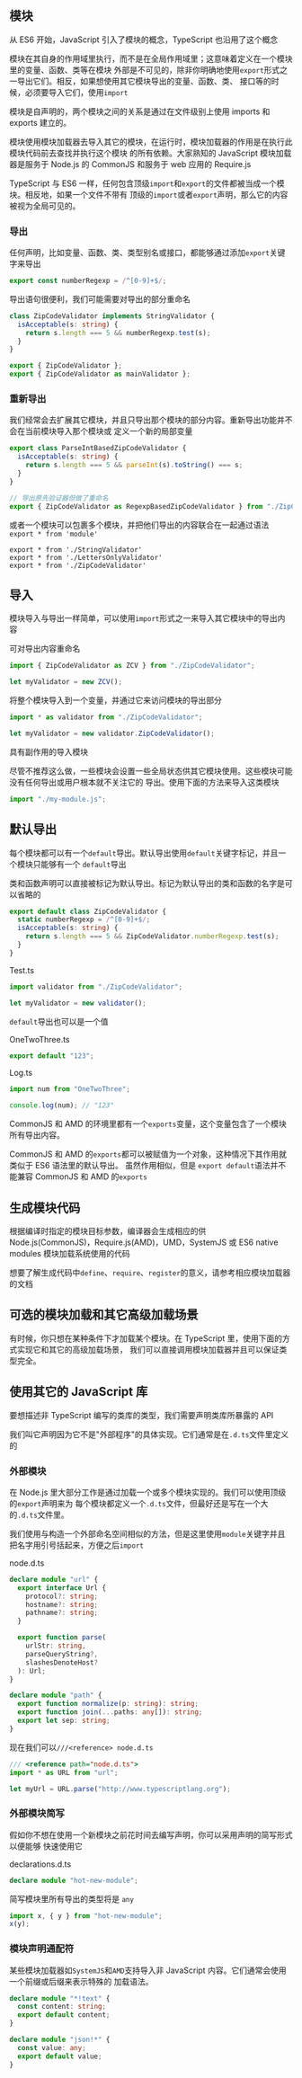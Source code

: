## 模块

从 ES6 开始，JavaScript 引入了模块的概念，TypeScript 也沿用了这个概念

模块在其自身的作用域里执行，而不是在全局作用域里；这意味着定义在一个模块里的变量、函数、类等在模块
外部是不可见的，除非你明确地使用`export`形式之一导出它们。相反，如果想使用其它模块导出的变量、函数、类、
接口等的时候，必须要导入它们，使用`import`

模块是自声明的，两个模块之间的关系是通过在文件级别上使用 imports 和 exports 建立的。

模块使用模块加载器去导入其它的模块，在运行时，模块加载器的作用是在执行此模块代码前去查找并执行这个模块
的所有依赖。大家熟知的 JavaScript 模块加载器是服务于 Node.js 的 CommonJS 和服务于 web 应用的 Require.js

TypeScript 与 ES6 一样，任何包含顶级`import`和`export`的文件都被当成一个模块。相反地，如果一个文件不带有
顶级的`import`或者`export`声明，那么它的内容被视为全局可见的。

### 导出

任何声明，比如变量、函数、类、类型别名或接口，都能够通过添加`export`关键字来导出

```ts
export const numberRegexp = /^[0-9]+$/;
```

导出语句很便利，我们可能需要对导出的部分重命名

```ts
class ZipCodeValidator implements StringValidator {
  isAcceptable(s: string) {
    return s.length === 5 && numberRegexp.test(s);
  }
}

export { ZipCodeValidator };
export { ZipCodeValidator as mainValidator };
```

### 重新导出

我们经常会去扩展其它模块，并且只导出那个模块的部分内容。重新导出功能并不会在当前模块导入那个模块或
定义一个新的局部变量

```ts
export class ParseIntBasedZipCodeValidator {
  isAcceptable(s: string) {
    return s.length === 5 && parseInt(s).toString() === s;
  }
}

// 导出原先验证器但做了重命名
export { ZipCodeValidator as RegexpBasedZipCodeValidator } from "./ZipCodeValidator";
```

或者一个模块可以包裹多个模块，并把他们导出的内容联合在一起通过语法`export * from 'module'`

```
export * from './StringValidator'
export * from './LettersOnlyValidator'
export * from './ZipCodeValidator'
```

## 导入

模块导入与导出一样简单，可以使用`import`形式之一来导入其它模块中的导出内容

可对导出内容重命名

```ts
import { ZipCodeValidator as ZCV } from "./ZipCodeValidator";

let myValidator = new ZCV();
```

将整个模块导入到一个变量，并通过它来访问模块的导出部分

```ts
import * as validator from "./ZipCodeValidator";

let myValidator = new validator.ZipCodeValidator();
```

具有副作用的导入模块

尽管不推荐这么做，一些模块会设置一些全局状态供其它模块使用。这些模块可能没有任何导出或用户根本就不关注它的
导出。使用下面的方法来导入这类模块

```ts
import "./my-module.js";
```

## 默认导出

每个模块都可以有一个`default`导出。默认导出使用`default`关键字标记，并且一个模块只能够有一个
`default`导出

类和函数声明可以直接被标记为默认导出。标记为默认导出的类和函数的名字是可以省略的

```ts
export default class ZipCodeValidator {
  static numberRegexp = /^[0-9]+$/;
  isAcceptable(s: string) {
    return s.length === 5 && ZipCodeValidator.numberRegexp.test(s);
  }
}
```

Test.ts

```ts
import validator from "./ZipCodeValidator";

let myValidator = new validator();
```

`default`导出也可以是一个值

OneTwoThree.ts

```ts
export default "123";
```

Log.ts

```ts
import num from "OneTwoThree";

console.log(num); // "123"
```

CommonJS 和 AMD 的环境里都有一个`exports`变量，这个变量包含了一个模块所有导出内容。

CommonJS 和 AMD 的`exports`都可以被赋值为一个对象，这种情况下其作用就类似于 ES6 语法里的默认导出。
虽然作用相似，但是 `export default`语法并不能兼容 CommonJS 和 AMD 的`exports`

## 生成模块代码

根据编译时指定的模块目标参数，编译器会生成相应的供 Node.js(CommonJS)，Require.js(AMD)，UMD，SystemJS
或 ES6 native modules 模块加载系统使用的代码

想要了解生成代码中`define`、`require`、`register`的意义，请参考相应模块加载器的文档

## 可选的模块加载和其它高级加载场景

有时候，你只想在某种条件下才加载某个模块。在 TypeScript 里，使用下面的方式实现它和其它的高级加载场景，
我们可以直接调用模块加载器并且可以保证类型完全。

## 使用其它的 JavaScript 库

要想描述非 TypeScript 编写的类库的类型，我们需要声明类库所暴露的 API

我们叫它声明因为它不是"外部程序"的具体实现。它们通常是在`.d.ts`文件里定义的

### 外部模块

在 Node.js 里大部分工作是通过加载一个或多个模块实现的。我们可以使用顶级的`export`声明来为
每个模块都定义一个`.d.ts`文件，但最好还是写在一个大的`.d.ts`文件里。

我们使用与构造一个外部命名空间相似的方法，但是这里使用`module`关键字并且把名字用引号括起来，方便之后`import`

node.d.ts

```ts
declare module "url" {
  export interface Url {
    protocol?: string;
    hostname?: string;
    pathname?: string;
  }

  export function parse(
    urlStr: string,
    parseQueryString?,
    slashesDenoteHost?
  ): Url;
}

declare module "path" {
  export function normalize(p: string): string;
  export function join(...paths: any[]): string;
  export let sep: string;
}
```

现在我们可以`///<reference> node.d.ts`

```ts
/// <reference path="node.d.ts">
import * as URL from "url";

let myUrl = URL.parse("http://www.typescriptlang.org");
```

### 外部模块简写

假如你不想在使用一个新模块之前花时间去编写声明，你可以采用声明的简写形式以便能够
快速使用它

declarations.d.ts

```ts
declare module "hot-new-module";
```

简写模块里所有导出的类型将是 `any`

```ts
import x, { y } from "hot-new-module";
x(y);
```

### 模块声明通配符

某些模块加载器如`SystemJS`和`AMD`支持导入非 JavaScript 内容。它们通常会使用一个前缀或后缀来表示特殊的
加载语法。

```ts
declare module "*!text" {
  const content: string;
  export default content;
}

declare module "json!*" {
  const value: any;
  export default value;
}
```
